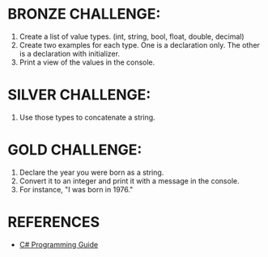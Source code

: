 ﻿# BRONZE CHALLENGE:
1. Create a list of value types. (int, string, bool, float, double, decimal)
2. Create two examples for each type. One is a declaration only. The other is a declaration with initializer.
3. Print a view of the values in the console.

# SILVER CHALLENGE:
1. Use those types to concatenate a string. 

# GOLD CHALLENGE: 
1. Declare the year you were born as a string. 
2. Convert it to an integer and print it with a message in the console.
3. For instance, "I was born in 1976."

# REFERENCES
* [C# Programming Guide](https://msdn.microsoft.com/en-us/library/ms173104.aspx)
